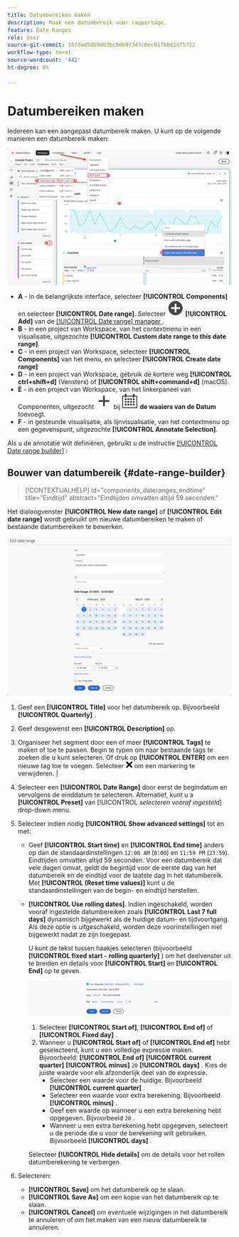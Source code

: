 ```yaml
---
title: Datumbereiken maken
description: Maak een datumbereik voor rapportage.
feature: Date Ranges
role: User
source-git-commit: 16fdad50b9d63bc6db07347c6ec91fb0d2df5722
workflow-type: tm+mt
source-wordcount: '442'
ht-degree: 0%

---
```


# Datumbereiken maken

Iedereen kan een aangepast datumbereik maken. U kunt op de volgende manieren een datumbereik maken:

![ creeer een aantekening ](assets/create-date-range.png)

* **A** - in de belangrijkste interface, selecteer **[!UICONTROL Components]** en selecteer **[!UICONTROL Date range]**. Selecteer ![ AddCircle ](/help/assets/icons/AddCircle.svg) **[!UICONTROL Add]** van de [[!UICONTROL Date range] manager ](manage.md).
* **B** - in een project van Workspace, van het contextmenu in een visualisatie, uitgezochte **[!UICONTROL Custom date range to this date range]**.
* **C** - in een project van Workspace, selecteer **[!UICONTROL Components]** van het menu, en selecteer **[!UICONTROL Create date range]**
* **D** - in een project van Workspace, gebruik de kortere weg **[!UICONTROL ctrl+shift+d]** (Vensters) of **[!UICONTROL shift+command+d]** (macOS).
* **E** - in een project van Workspace, van het linkerpaneel van Componenten, uitgezocht ![ ](/help/assets/icons/Add.svg) bij ![ Kalender ](/help/assets/icons/Calendar.svg) **de waaiers van de Datum** toevoegt.
* **F** - in gesteunde visualisatie, als lijnvisualisatie, van het contextmenu op een gegevenspunt, uitgezochte **[!UICONTROL Annotate Selection]**.

Als u de annotatie wilt definiëren, gebruikt u de instructie [[!UICONTROL Date range builder]](#annotation-builder) :

<!-- Should we really mention API here. If so, we can do it all over the place in the docs...
| **Use the [Customer Journey Analytics Annotations API](https://developer.adobe.com/cja-apis/docs/endpoints/annotations/)** | The Customer Journey Analytics Annotations APIs allow you to create, update, or retrieve annotations programmatically through Adobe Developer. These APIs use the same data and methods that Adobe uses inside the product UI. |
-->


## Bouwer van datumbereik {#date-range-builder}

<!-- markdownlint-disable MD034 -->

>[!CONTEXTUALHELP]
>id="components_dateranges_endtime"
>title="Eindtijd"
>abstract="Eindtijden omvatten altijd 59 seconden."

<!-- markdownlint-enable MD034 -->




Het dialoogvenster **[!UICONTROL New date range]** of **[!UICONTROL Edit date range]** wordt gebruikt om nieuwe datumbereiken te maken of bestaande datumbereiken te bewerken.

![ het venster van de details van de Annotatie die gebieden en opties tonen in de volgende sectie worden beschreven.](assets/edit-date-range.png)


1. Geef een **[!UICONTROL Title]** voor het datumbereik op. Bijvoorbeeld **[!UICONTROL Quarterly]** .
1. Geef desgewenst een **[!UICONTROL Description]** op.
1. Organiseer het segment door een of meer **[!UICONTROL Tags]** te maken of toe te passen. Begin te typen om naar bestaande tags te zoeken die u kunt selecteren. Of druk op **[!UICONTROL ENTER]** om een nieuwe tag toe te voegen. Selecteer ![ CrossSize75 ](/help/assets/icons/CrossSize75.svg) om een markering te verwijderen. |
1. Selecteer een **[!UICONTROL Date Range]** door eerst de begindatum en vervolgens de einddatum te selecteren.
Alternatief, kunt u a **[!UICONTROL Preset]** van [!UICONTROL *selecteren vooraf ingesteld*] drop-down menu.

1. Selecteer indien nodig **[!UICONTROL Show advanced settings]** tot en met:

   * Geef **[!UICONTROL Start time]** en **[!UICONTROL End time]** anders op dan de standaardinstellingen `12:00 AM` (`0:00`) en `11:59 PM` (`23:59`). Eindtijden omvatten altijd 59 seconden. Voor een datumbereik dat vele dagen omvat, geldt de begintijd voor de eerste dag van het datumbereik en de eindtijd voor de laatste dag in het datumbereik. Met **[!UICONTROL (Reset time values)]** kunt u de standaardinstellingen van de begin- en eindtijd herstellen.
   * **[!UICONTROL Use rolling dates]**. Indien ingeschakeld, worden vooraf ingestelde datumbereiken zoals **[!UICONTROL Last 7 full days]** dynamisch bijgewerkt als de huidige datum- en tijdvoortgang. Als deze optie is uitgeschakeld, worden deze voorinstellingen niet bijgewerkt nadat ze zijn toegepast.

     U kunt de tekst tussen haakjes selecteren (bijvoorbeeld **[!UICONTROL fixed start - rolling quarterly]** ) om het deelvenster uit te breiden en details voor **[!UICONTROL Start]** en **[!UICONTROL End]** op te geven.

     ![Doorlopende datums](assets/rolliing-dates.png)

      1. Selecteer **[!UICONTROL Start of]**, **[!UICONTROL End of]** of **[!UICONTROL Fixed day]** .
      1. Wanneer u **[!UICONTROL Start of]** of **[!UICONTROL End of]** hebt geselecteerd, kunt u een volledige expressie maken. Bijvoorbeeld: **[!UICONTROL End of]** **[!UICONTROL current quarter]** **[!UICONTROL minus]** `20` **[!UICONTROL days]** . Kies de juiste waarde voor elk afzonderlijk deel van de expressie.
         * Selecteer een waarde voor de huidige. Bijvoorbeeld **[!UICONTROL current quarter]** .
         * Selecteer een waarde voor extra berekening. Bijvoorbeeld **[!UICONTROL minus]** .
         * Geef een waarde op wanneer u een extra berekening hebt opgegeven. Bijvoorbeeld `20` .
         * Wanneer u een extra berekening hebt opgegeven, selecteert u de periode die u voor de berekening wilt gebruiken. Bijvoorbeeld **[!UICONTROL days]** .

     Selecteer **[!UICONTROL Hide details]** om de details voor het rollen datumberekening te verbergen.

1. Selecteren:
   * **[!UICONTROL Save]** om het datumbereik op te slaan.
   * **[!UICONTROL Save As]** om een kopie van het datumbereik op te slaan.
   * **[!UICONTROL Cancel]** om eventuele wijzigingen in het datumbereik te annuleren of om het maken van een nieuw datumbereik te annuleren.


<!--


You can create a date range using either of the following two methods:

* Directly in a workspace project by clicking the '`+`' button next to the list of date range components on the left
* Within the date range manager

To create a date range in the date range manager:

1. Log in to [analytics.adobe.com](https://analytics.adobe.com) using your AdobeID credentials.
1. Navigate to [!UICONTROL Components] > [!UICONTROL Date Ranges].
1. Click the [!UICONTROL Add] button to open the modal window that creates a date range.

## Create a date range modal window

The modal window has four fields you can edit:

* **Date range**: The date range you want for this component.
* **Title**: The name you want for this component. The title is used in workspace projects.
* **Description**: The description you want for this component. The description is seen when clicking the ![i](../assets/i.png) icon.
* **Tags**: Use tags to organize your date ranges. A date range can belong to multiple tags.

## Selecting a date range

When clicking the date range in the modal window, you have several options:

* **Calendar**: Select the start and end date.
* **Use rolling dates**: Check this box if you want the date range to change as time goes on. Do not check this box if you want your date range to remain static.
* **Select preset**: Use this drop-down selection if you want a custom date range based on a range that Adobe offers by default. When you select a preset, you can further customize the date range to suit your needs. It does not affect the preset that Adobe offers.

## Rolling date ranges

If you want a rolling date range, you can customize when it rolls. You can control when the start and end dates roll independently of each other.

* **When the date starts**: Choose if the date starts at the beginning of a time period, at the end of a time period, or use a fixed day.
* **The time period to use**: Choose how often the date range rolls. You can have it roll every day, every week, every month, every quarter, or every year.
* **Offset**: Choose the offset of the date range. You can add or subtract days, weeks, months, quarters, or years.

## Rolling date examples

Some date ranges can be useful in certain reports.

Year-to-date:

```text
Start: Start of current year
End: End of current day
```

Last Thursday to this Thursday:

```text
Start: Start of current week minus 3 days
End: Start of current week plus 4 days
```

Fiscal year (for example, if a fiscal year starts in December)

```text
Start: Start of current year minus 1 month
End: End of current year minus 1 month
```


-->
